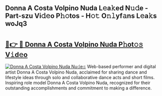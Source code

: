 ## Donna A Costa Volpino Nuda L𝚎a𝚔ed N𝚞𝚍e - Part-szu Vi𝚍𝚎o P𝚑𝚘tos - H𝚘𝚝 O𝚗𝚕yf𝚊ns L𝚎a𝚔s woJq3

# <h2><a href="http://kf74z1j.oniu.top/?m=Donna+A+Costa+Volpino+Nuda">🔗👉 🔴 Donna A Costa Volpino Nuda P𝚑ot𝚘𝚜 V𝚒d𝚎o</a></h2>

[![Donna A Costa Volpino Nuda Nu𝚍e𝚜](https://i.imgur.com/0qMVB7G.gif)](http://kf74z1j.oniu.top/?m=Donna+A+Costa+Volpino+Nuda)
Web-based performer and digital artist Donna A Costa Volpino Nuda, acclaimed for sharing dance and lifestyle ideas through solo and collaborative dance acts and short films. Inspiring role model Donna A Costa Volpino Nuda, recognized for their outstanding accomplishments and commitment to making a difference.  
